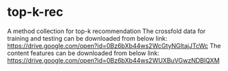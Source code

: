 # top-k-rec
A method collection for top-k recommendation
The crossfold data for training and testing can be downloaded from below link:
https://drive.google.com/open?id=0Bz6bXb44ws2WcGtyNGltajJTcWc
The content features can be downloaded from below link:
https://drive.google.com/open?id=0Bz6bXb44ws2WUXBuVGwzNDBlQXM
